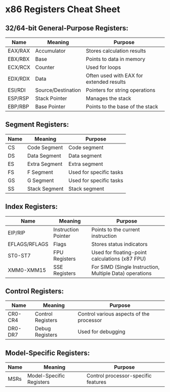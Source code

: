# x86 Registers Cheat Sheet

## 32/64-bit General-Purpose Registers:
| Name   | Meaning           | Purpose                              |
|-------|-------------------|--------------------------------------|
| EAX/RAX | Accumulator     | Stores calculation results           |
| EBX/RBX | Base            | Points to data in memory            |
| ECX/RCX | Counter         | Used for loops                       |
| EDX/RDX | Data            | Often used with EAX for extended results |
| ESI/RDI | Source/Destination | Pointers for string operations  |
| ESP/RSP | Stack Pointer    | Manages the stack                    |
| EBP/RBP | Base Pointer     | Points to the base of the stack     |

## Segment Registers:
| Name   | Meaning          | Purpose                  |
|-------|------------------|--------------------------|
| CS    | Code Segment    | Code segment             |
| DS    | Data Segment    | Data segment             |
| ES    | Extra Segment   | Extra segment            |
| FS    | F Segment       | Used for specific tasks  |
| GS    | G Segment       | Used for specific tasks  |
| SS    | Stack Segment   | Stack segment            |

## Index Registers:
| Name   | Meaning          | Purpose                  |
|-------|------------------|--------------------------|
| EIP/RIP | Instruction Pointer | Points to the current instruction |
| EFLAGS/RFLAGS | Flags  | Stores status indicators   |
| ST0-ST7 | FPU Registers  | Used for floating-point calculations (x87 FPU) |
| XMM0-XMM15 | SSE Registers | For SIMD (Single Instruction, Multiple Data) operations |

## Control Registers:
| Name   | Meaning           | Purpose                            |
|-------|-------------------|------------------------------------|
| CR0-CR4 | Control Registers | Control various aspects of the processor |
| DR0-DR7 | Debug Registers   | Used for debugging                  |

## Model-Specific Registers:
| Name   | Meaning                  | Purpose                               |
|-------|--------------------------|---------------------------------------|
| MSRs  | Model-Specific Registers | Control processor-specific features   |
